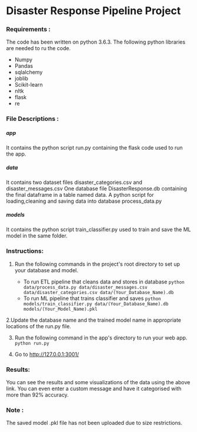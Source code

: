 # Disaster Response Pipeline Project

### Requirements :
The code has been written on python 3.6.3.
The following python libraries are needed to ru the code.
* Numpy
* Pandas
* sqlalchemy
* joblib
* Scikit-learn
* nltk
* flask
* re

### File Descriptions :

##### app 
It contains the python script run.py containing the flask code used to run the app.

##### data
It contains two dataset files disaster_categories.csv and disaster_messages.csv
One database file DisasterResponse.db containing the final dataframe in a table named data.
A python script for loading,cleaning and saving data into database process_data.py

##### models 
It contains the python script train_classifier.py used to train and save the ML model in the same folder.

### Instructions:
1. Run the following commands in the project's root directory to set up your database and model.

    - To run ETL pipeline that cleans data and stores in database
        `python data/process_data.py data/disaster_messages.csv data/disaster_categories.csv data/(Your_Database_Name).db`
    - To run ML pipeline that trains classifier and saves
        `python models/train_classifier.py data/(Your_Database_Name).db models/(Your_Model_Name).pkl`
        
2.Update the database name and the trained model name in appropriate locations of the run.py file.

3. Run the following command in the app's directory to run your web app.
    `python run.py`

4. Go to http://127.0.0.1:3001/

### Results:

You can see the results and some visualizations of the data using the above link.
You can even enter a custom message and have it categorised with more than 92% accuracy.

### Note :
The saved model .pkl file has not been uploaded due to size restrictions.
